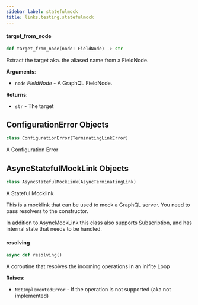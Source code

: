 ```yaml
---
sidebar_label: statefulmock
title: links.testing.statefulmock
---
```


#### target\_from\_node

```python
def target_from_node(node: FieldNode) -> str
```

Extract the target aka. the aliased name from a FieldNode.

**Arguments**:

- `node` _FieldNode_ - A GraphQL FieldNode.
  

**Returns**:

- `str` - The target

## ConfigurationError Objects

```python
class ConfigurationError(TerminatingLinkError)
```

A Configuration Error

## AsyncStatefulMockLink Objects

```python
class AsyncStatefulMockLink(AsyncTerminatingLink)
```

A Stateful Mocklink

This is a mocklink that can be used to mock a GraphQL server.
You need to pass resolvers to the constructor.

In addition to AsyncMockLink this class also supports Subscription,
and has internal state that needs to be handled.

#### resolving

```python
async def resolving()
```

A coroutine that resolves the incoming operations in
an inifite Loop

**Raises**:

- `NotImplementedError` - If the operation is not supported (aka not implemented)

